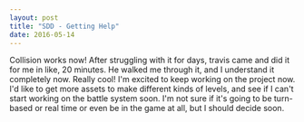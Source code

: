 ```yaml
---
layout: post
title: "SDD - Getting Help"
date: 2016-05-14
---
```


Collision works now! After struggling with it for days, travis came and did it for me in like, 20 minutes. He walked me through it, and I understand it completely now. Really cool! I'm excited to keep working on the project now. I'd like to get more assets to make different kinds of levels, and see if I can't start working on the battle system soon. I'm not sure if it's going to be turn-based or real time or even be in the game at all, but I should decide soon.